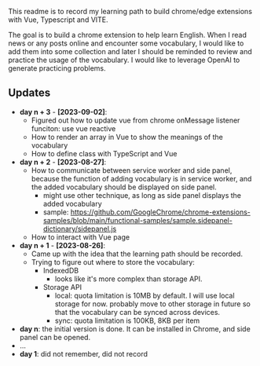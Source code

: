 This readme is to record my learning path to build chrome/edge extensions with Vue, Typescript and VITE. 

The goal is to build a chrome extension to help learn English. When I read news or any posts online and encounter some vocabulary, I would like to add them into some collection and later I should be reminded to review and practice the usage of the vocabulary. I would like to leverage OpenAI to generate practicing problems. 

## Updates
- **day n + 3** - **[2023-09-02]**: 
  - Figured out how to update vue from chrome onMessage listener funciton: use vue reactive
  - How to render an array in Vue to show the meanings of the vocabulary
  - How to define class with TypeScript and Vue
- **day n + 2** - **[2023-08-27]**: 
  - How to communicate between service worker and side panel, because the function of adding vocabulary is in service worker, and the added vocabulary should be displayed on side panel.
    - might use other technique, as long as side panel displays the added vocabulary
    - sample: https://github.com/GoogleChrome/chrome-extensions-samples/blob/main/functional-samples/sample.sidepanel-dictionary/sidepanel.js
  - How to interact with Vue page
- **day n + 1** - **[2023-08-26]**: 
  - Came up with the idea that the learning path should be recorded. 
  - Trying to figure out where to store the vocabulary: 
    - IndexedDB
      - looks like it's more complex than storage API. 
    - Storage API
      - local: quota limitation is 10MB by default. I will use local storage for now. probably move to other storage in future so that the vocabulary can be synced across devices. 
      - sync: quota limitation is 100KB, 8KB per item
- **day n**: the initial version is done. It can be installed in Chrome, and side panel can be opened.
- ...
- **day 1**: did not remember, did not record